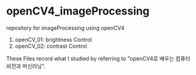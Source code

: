 # openCV4_imageProcessing
repository for imageProcessing using openCV4

1. openCV_01: brightness Control
2. openCV_02: contrast Control

These Files record what I studied by referring to "openCV4로 배우는 컴퓨터 비전과 머신러닝".
